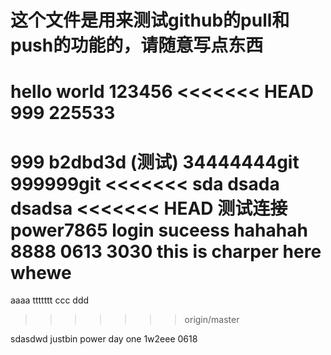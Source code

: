 # 这个文件是用来测试github的pull和push的功能的，请随意写点东西
hello world
123456
<<<<<<< HEAD
999
225533
=======
999
b2dbd3d (测试)
34444444git 
999999git
<<<<<<< sda
dsada
dsadsa
<<<<<<< HEAD
测试连接
power7865 login suceess
hahahah
8888
0613 
3030 this is charper here
whewe
=======
aaaa
ttttttt
ccc
ddd
>>>>>>> origin/master
>
sdasdwd
justbin
power day one
1w2eee
0618
